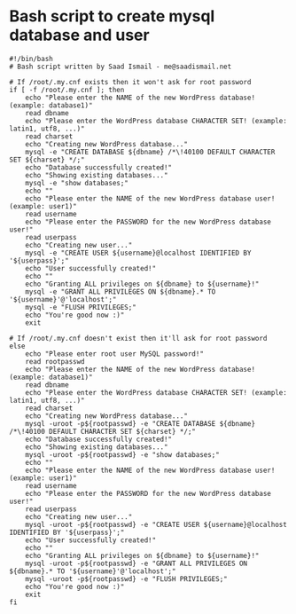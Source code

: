 # Bash script to create mysql database and user

    #!/bin/bash
    # Bash script written by Saad Ismail - me@saadismail.net

    # If /root/.my.cnf exists then it won't ask for root password
    if [ -f /root/.my.cnf ]; then
        echo "Please enter the NAME of the new WordPress database! (example: database1)"
        read dbname
        echo "Please enter the WordPress database CHARACTER SET! (example: latin1, utf8, ...)"
        read charset
        echo "Creating new WordPress database..."
        mysql -e "CREATE DATABASE ${dbname} /*\!40100 DEFAULT CHARACTER SET ${charset} */;"
        echo "Database successfully created!"
        echo "Showing existing databases..."
        mysql -e "show databases;"
        echo ""
        echo "Please enter the NAME of the new WordPress database user! (example: user1)"
        read username
        echo "Please enter the PASSWORD for the new WordPress database user!"
        read userpass
        echo "Creating new user..."
        mysql -e "CREATE USER ${username}@localhost IDENTIFIED BY '${userpass}';"
        echo "User successfully created!"
        echo ""
        echo "Granting ALL privileges on ${dbname} to ${username}!"
        mysql -e "GRANT ALL PRIVILEGES ON ${dbname}.* TO '${username}'@'localhost';"
        mysql -e "FLUSH PRIVILEGES;"
        echo "You're good now :)"
        exit
        
    # If /root/.my.cnf doesn't exist then it'll ask for root password	
    else
        echo "Please enter root user MySQL password!"
        read rootpasswd
        echo "Please enter the NAME of the new WordPress database! (example: database1)"
        read dbname
        echo "Please enter the WordPress database CHARACTER SET! (example: latin1, utf8, ...)"
        read charset
        echo "Creating new WordPress database..."
        mysql -uroot -p${rootpasswd} -e "CREATE DATABASE ${dbname} /*\!40100 DEFAULT CHARACTER SET ${charset} */;"
        echo "Database successfully created!"
        echo "Showing existing databases..."
        mysql -uroot -p${rootpasswd} -e "show databases;"
        echo ""
        echo "Please enter the NAME of the new WordPress database user! (example: user1)"
        read username
        echo "Please enter the PASSWORD for the new WordPress database user!"
        read userpass
        echo "Creating new user..."
        mysql -uroot -p${rootpasswd} -e "CREATE USER ${username}@localhost IDENTIFIED BY '${userpass}';"
        echo "User successfully created!"
        echo ""
        echo "Granting ALL privileges on ${dbname} to ${username}!"
        mysql -uroot -p${rootpasswd} -e "GRANT ALL PRIVILEGES ON ${dbname}.* TO '${username}'@'localhost';"
        mysql -uroot -p${rootpasswd} -e "FLUSH PRIVILEGES;"
        echo "You're good now :)"
        exit
    fi
